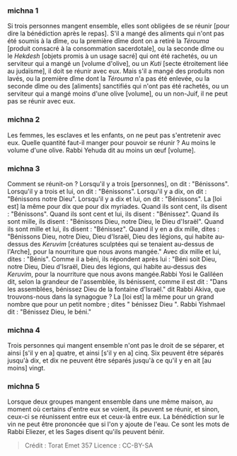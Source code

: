
### michna 1
Si trois personnes mangent ensemble, elles sont obligées de se réunir [pour dire la bénédiction après le repas]. S'il a mangé des aliments qui n'ont pas été soumis à la dîme, ou la première dîme dont on a retiré la _Térouma_ [produit consacré à la consommation sacerdotale], ou la seconde dîme ou le _Hekdesh_ [objets promis à un usage sacré] qui ont été rachetés, ou un serviteur qui a mangé un [volume d'olive], ou un _Kuti_ [secte étroitement liée au judaïsme], il doit se réunir avec eux.  Mais s'il a mangé des produits non lavés, ou la première dîme dont la _Térouma_ n'a pas été enlevée, ou la seconde dîme ou des [aliments] sanctifiés qui n'ont pas été rachetés, ou un serviteur qui a mangé moins d'une olive [volume], ou un non-Juif, il ne peut pas se réunir avec eux.

### michna 2
Les femmes, les esclaves et les enfants, on ne peut pas s'entretenir avec eux. Quelle quantité faut-il manger pour pouvoir se réunir ? Au moins le volume d'une olive. Rabbi Yehuda dit au moins un œuf [volume].

### michna 3
Comment se réunit-on ?  Lorsqu'il y a trois [personnes], on dit : "Bénissons". Lorsqu'il y a trois et lui, on dit : "Bénissons". Lorsqu'il y a dix, on dit : "Bénissons notre Dieu". Lorsqu'il y a dix et lui, on dit : "Bénissons". La [loi est] la même pour dix que pour dix myriades. Quand ils sont cent, ils disent : "Bénissons". Quand ils sont cent et lui, ils disent : "Bénissez". Quand ils sont mille, ils disent : "Bénissons Dieu, notre Dieu, le Dieu d'Israël". Quand ils sont mille et lui, ils disent : "Bénissez". Quand il y en a dix mille, dites : "Bénissons Dieu, notre Dieu, Dieu d'Israël, Dieu des légions, qui habite au-dessus des _Keruvim_ [créatures sculptées qui se tenaient au-dessus de l'Arche], pour la nourriture que nous avons mangée." Avec dix mille et lui, dites : "Bénis".  Comme il a béni, ils répondent après lui : "Béni soit Dieu, notre Dieu, Dieu d'Israël, Dieu des légions, qui habite au-dessus des _Keruvim_, pour la nourriture que nous avons mangée.Rabbi Yosi le Galiléen dit, selon la grandeur de l'assemblée, ils bénissent, comme il est dit : "Dans les assemblées, bénissez Dieu de la fontaine d'Israël." dit Rabbi Akiva, que trouvons-nous dans la synagogue ? La [loi est] la même pour un grand nombre que pour un petit nombre ; dites " bénissez Dieu ".  Rabbi Yishmael dit : "Bénissez Dieu, le béni."

### michna 4
Trois personnes qui mangent ensemble n'ont pas le droit de se séparer, et ainsi [s'il y en a] quatre, et ainsi [s'il y en a] cinq. Six peuvent être séparés jusqu'à dix, et dix ne peuvent être séparés jusqu'à ce qu'il y en ait [au moins] vingt.

### michna 5
Lorsque deux groupes mangent ensemble dans une même maison, au moment où certains d'entre eux se voient, ils peuvent se réunir, et sinon, ceux-ci se réunissent entre eux et ceux-là entre eux. La bénédiction sur le vin ne peut être prononcée que si l'on y ajoute de l'eau. Ce sont les mots de Rabbi Eliezer, et les Sages disent qu'ils peuvent bénir.

>Crédit : Torat Emet 357
>Licence : CC-BY-SA 